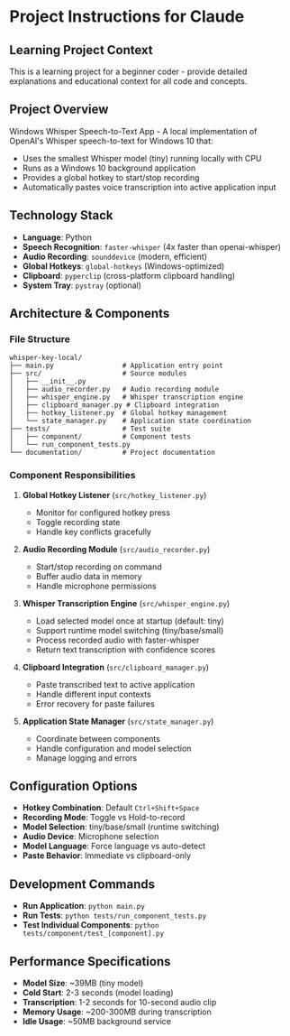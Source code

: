 # Project Instructions for Claude

## Learning Project Context
This is a learning project for a beginner coder - provide detailed explanations and educational context for all code and concepts.

## Project Overview
Windows Whisper Speech-to-Text App - A local implementation of OpenAI's Whisper speech-to-text for Windows 10 that:
- Uses the smallest Whisper model (tiny) running locally with CPU
- Runs as a Windows 10 background application
- Provides a global hotkey to start/stop recording
- Automatically pastes voice transcription into active application input

## Technology Stack
- **Language**: Python
- **Speech Recognition**: `faster-whisper` (4x faster than openai-whisper)
- **Audio Recording**: `sounddevice` (modern, efficient)
- **Global Hotkeys**: `global-hotkeys` (Windows-optimized)
- **Clipboard**: `pyperclip` (cross-platform clipboard handling)
- **System Tray**: `pystray` (optional)

## Architecture & Components

### File Structure
```
whisper-key-local/
├── main.py                 # Application entry point
├── src/                    # Source modules
│   ├── __init__.py
│   ├── audio_recorder.py   # Audio recording module
│   ├── whisper_engine.py   # Whisper transcription engine
│   ├── clipboard_manager.py # Clipboard integration
│   ├── hotkey_listener.py  # Global hotkey management
│   └── state_manager.py    # Application state coordination
├── tests/                  # Test suite
│   ├── component/          # Component tests
│   └── run_component_tests.py
└── documentation/          # Project documentation
```

### Component Responsibilities
1. **Global Hotkey Listener** (`src/hotkey_listener.py`)
   - Monitor for configured hotkey press
   - Toggle recording state
   - Handle key conflicts gracefully

2. **Audio Recording Module** (`src/audio_recorder.py`)
   - Start/stop recording on command
   - Buffer audio data in memory
   - Handle microphone permissions

3. **Whisper Transcription Engine** (`src/whisper_engine.py`)
   - Load selected model once at startup (default: tiny)
   - Support runtime model switching (tiny/base/small)
   - Process recorded audio with faster-whisper
   - Return text transcription with confidence scores

4. **Clipboard Integration** (`src/clipboard_manager.py`)
   - Paste transcribed text to active application
   - Handle different input contexts
   - Error recovery for paste failures

5. **Application State Manager** (`src/state_manager.py`)
   - Coordinate between components
   - Handle configuration and model selection
   - Manage logging and errors

## Configuration Options
- **Hotkey Combination**: Default `Ctrl+Shift+Space`
- **Recording Mode**: Toggle vs Hold-to-record
- **Model Selection**: tiny/base/small (runtime switching)
- **Audio Device**: Microphone selection
- **Model Language**: Force language vs auto-detect
- **Paste Behavior**: Immediate vs clipboard-only

## Development Commands
- **Run Application**: `python main.py`
- **Run Tests**: `python tests/run_component_tests.py`
- **Test Individual Components**: `python tests/component/test_[component].py`

## Performance Specifications
- **Model Size**: ~39MB (tiny model)
- **Cold Start**: 2-3 seconds (model loading)
- **Transcription**: 1-2 seconds for 10-second audio clip
- **Memory Usage**: ~200-300MB during transcription
- **Idle Usage**: ~50MB background service